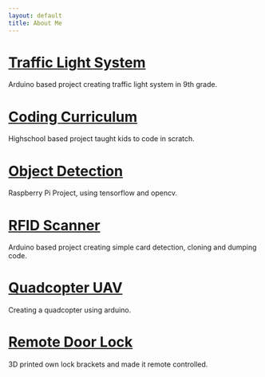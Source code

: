 ```yaml
---
layout: default
title: About Me
---
```


# [Traffic Light System](/projects/traffic_light_system.html)

Arduino based project creating traffic light system in 9th grade.

# [Coding Curriculum](/projects/coding_curriculum.html)

Highschool based project taught kids to code in scratch.

# [Object Detection](/projects/object_detection.html)

Raspberry Pi Project, using tensorflow and opencv.

# [RFID Scanner](/projects/rfid_scanner.html)

Arduino based project creating simple card detection, cloning and dumping code.

# [Quadcopter UAV](/projects/quadcopter.html)

Creating a quadcopter using arduino.

# [Remote Door Lock](/projects/remote_door_lock.html)

3D printed own lock brackets and made it remote controlled.


